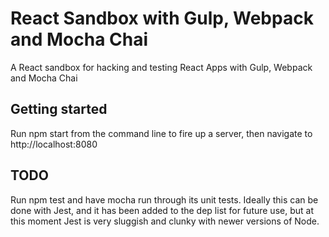 # React Sandbox with Gulp, Webpack and Mocha Chai
A React sandbox for hacking and testing React Apps with Gulp, Webpack and Mocha Chai

## Getting started
Run npm start from the command line to fire up a server, then navigate to http://localhost:8080

## TODO
Run npm test and have mocha run through its unit tests. Ideally this can be done with Jest, and it has been added to the dep list for future use, but at this moment Jest is very sluggish and clunky with newer versions of Node.